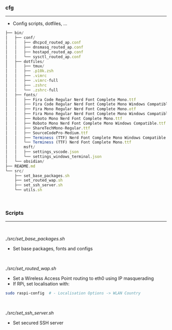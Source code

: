 ### cfg
---
- Config scripts, dotfiles, ...

```ts
├── bin/
│   ├── conf/
│   │   ├── dhcpcd_routed_ap.conf
│   │   ├── dnsmasq_routed_ap.conf
│   │   ├── hostapd_routed_ap.conf
│   │   └── sysctl_routed_ap.conf
│   ├── dotfiles/
│   │   ├── tmux/
│   │   ├── .p10k.zsh
│   │   ├── .vimrc
│   │   ├── .vimrc-full
│   │   ├── .zshrc
│   │   └── .zshrc-full
│   ├── fonts/
│   │   ├── Fira Code Regular Nerd Font Complete Mono.ttf
│   │   ├── Fira Code Regular Nerd Font Complete Mono Windows Compatible.ttf
│   │   ├── Fira Mono Regular Nerd Font Complete Mono.otf
│   │   ├── Fira Mono Regular Nerd Font Complete Mono Windows Compatible.otf
│   │   ├── Roboto Mono Nerd Font Complete Mono.ttf
│   │   ├── Roboto Mono Nerd Font Complete Mono Windows Compatible.ttf
│   │   ├── ShareTechMono-Regular.ttf
│   │   ├── SourceCodePro-Medium.ttf
│   │   ├── Terminess (TTF) Nerd Font Complete Mono Windows Compatible.ttf
│   │   └── Terminess (TTF) Nerd Font Complete Mono.ttf
│   │   msft/
│   │   ├── settings_vscode.json
│   │   └── settings_windows_terminal.json
│   └── obsidian/
├── README.md
└── src/
    ├── set_base_packages.sh
    ├── set_routed_wap.sh
    ├── set_ssh_server.sh
    └── utils.sh
```

<br />

### Scripts
---

<br />

*./src/set_base_packages.sh*
- Set base packages, fonts and configs

<br />

*./src/set_routed_wap.sh*
- Set a Wireless Access Point routing to eth0 using IP masquerading
- If RPi, set localisation with:

```sh
sudo raspi-config  # - Localisation Options -> WLAN Country
```

<br />

*./src/set_ssh_server.sh*
- Set secured SSH server

<br />
